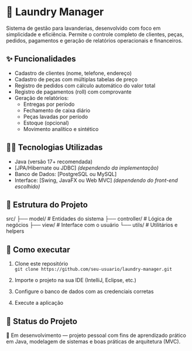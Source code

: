 # 🧺 Laundry Manager

Sistema de gestão para lavanderias, desenvolvido com foco em simplicidade e eficiência. Permite o controle completo de clientes, peças, pedidos, pagamentos e geração de relatórios operacionais e financeiros.

## ✨ Funcionalidades

- Cadastro de clientes (nome, telefone, endereço)
- Cadastro de peças com múltiplas tabelas de preço
- Registro de pedidos com cálculo automático do valor total
- Registro de pagamentos (roll) com comprovante
- Geração de relatórios:
  - Entregas por período
  - Fechamento de caixa diário
  - Peças lavadas por período
  - Estoque (opcional)
  - Movimento analítico e sintético

## 🧑‍💻 Tecnologias Utilizadas

- Java (versão 17+ recomendada)
- [JPA/Hibernate ou JDBC] *(dependendo da implementação)*
- Banco de Dados: [PostgreSQL ou MySQL]
- Interface: [Swing, JavaFX ou Web MVC] *(dependendo do front-end escolhido)*

## 📁 Estrutura do Projeto

src/
├── model/ # Entidades do sistema
├── controller/ # Lógica de negócios
├── view/ # Interface com o usuário
└── utils/ # Utilitários e helpers


## 🚀 Como executar

1. Clone este repositório  
   `git clone https://github.com/seu-usuario/laundry-manager.git`

2. Importe o projeto na sua IDE (IntelliJ, Eclipse, etc.)

3. Configure o banco de dados com as credenciais corretas

4. Execute a aplicação

## 📌 Status do Projeto

🚧 Em desenvolvimento — projeto pessoal com fins de aprendizado prático em Java, modelagem de sistemas e boas práticas de arquitetura (MVC).

